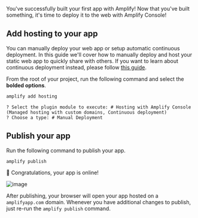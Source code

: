 You've successfully built your first app with Amplify! Now that you've built something, it's time to deploy it to the web with Amplify Console!

## Add hosting to your app
You can manually deploy your web app or setup automatic continuous deployment. In this guide we'll cover how to manually deploy and host your static web app to quickly share with others. If you want to learn about continuous deployment instead, please follow [this guide](https://docs.aws.amazon.com/amplify/latest/userguide/multi-environments.html#standard).

From the root of your project, run the following command and select the **bolded options**. 
```bash
amplify add hosting
```

```console
? Select the plugin module to execute: # Hosting with Amplify Console (Managed hosting with custom domains, Continuous deployment)
? Choose a type: # Manual Deployment
```

## Publish your app

Run the following command to publish your app.

```bash
amplify publish
```

👏 Congratulations, your app is online!

![image](~/images/browser-published.png) 

After publishing, your browser will open your app hosted on a `amplifyapp.com` domain. Whenever you have additional changes to publish, just re-run the `amplify publish` command. 
